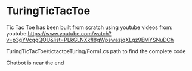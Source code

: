 # TuringTicTacToe

Tic Tac Toe has been built from scratch using youtube videos from: youtube:https://www.youtube.com/watch?v=p3gYVcggQOU&list=PLkGLNXkfl8gWpswazjqXLgz9EMYSNuDCh


TuringTicTacToe/tictactoeTuring/Form1.cs path to find the complete code

Chatbot is near the end
